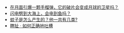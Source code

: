 + [在月面引爆一颗手榴弹，它的破片会变成月球的卫星吗？](https://daily.zhihu.com/story/9781977)
+ [闪电劈到大海上，会电到鱼吗？](https://daily.zhihu.com/story/9781964)
+ [蚊子是怎么产生的？他一共有几类?](https://daily.zhihu.com/story/9781967)
+ [瞎扯 · 如何正确地吐槽](https://daily.zhihu.com/story/9781985)
